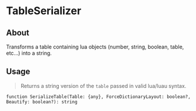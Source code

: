 # TableSerializer
## About
Transforms a table containing lua objects (number, string, boolean, table, etc...) into a string.

## Usage
> Returns a string version of the `table` passed in valid lua/luau syntax.
```luau
function SerializeTable(Table: {any}, ForceDictionaryLayout: boolean?, Beautify: boolean?): string
```
